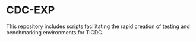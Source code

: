 # CDC-EXP

This repository includes scripts  facilitating the rapid creation of testing and benchmarking environments for TiCDC. 
